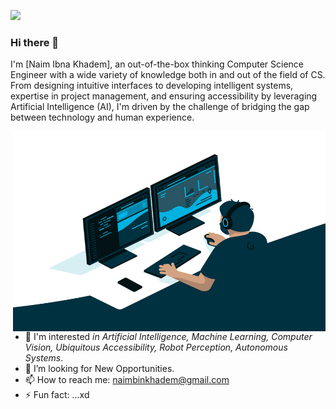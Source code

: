<!--
<a href="https://www.instagram.com/naimkhadem/">
  <img align="left" alt="Naim's Instagram" width="22px" src="https://raw.githubusercontent.com/hussainweb/hussainweb/main/icons/instagram.png" />
</a>
<!-- <a href="https://discord.gg/naim">
  <img align="left" alt="Naim's Discord" width="22px" src="https://raw.githubusercontent.com/peterthehan/peterthehan/master/assets/discord.svg" />
</a> -->
<!-- <a href="https://twitter.com/ibna_naim">
  <img align="left" alt="Naim Ibna| Twitter" width="22px" src="https://raw.githubusercontent.com/peterthehan/peterthehan/master/assets/twitter.svg" />
</a> 
<a href="https://www.linkedin.com/in/naimkhadem/">
  <img align="left" alt="Naim's LinkedIN" width="22px" src="https://raw.githubusercontent.com/peterthehan/peterthehan/master/assets/linkedin.svg" />
</a> -->

![](https://visitor-badge.glitch.me/badge?page_id=NaimIbna.NaimIbna)
<br />
### Hi there 👋
I'm [Naim Ibna Khadem], an out-of-the-box thinking Computer Science Engineer with a wide variety of knowledge both in and out of the field of CS. From designing intuitive interfaces to developing intelligent systems, expertise in project management, and ensuring accessibility by leveraging Artificial Intelligence (AI), I'm driven by the challenge of bridging the gap between technology and human experience.

<img align="right" alt="GIF" src="code.gif" width="500" height="320" />

<!-- - 🔭 I'm interested <i>in Human-Computer Interaction (HCI), Robot Perception, Ubiquitous Accessibility, Health Informatics and Human-Centered AI</i>.-->
- 🔭 I'm interested <i>in Artificial Intelligence, Machine Learning, Computer Vision, Ubiquitous Accessibility, Robot Perception, Autonomous Systems</i>.
- 🤔 I’m looking for New Opportunities.
- 📫 How to reach me: naimbinkhadem@gmail.com
- ⚡ Fun fact: ...xd
<!-- 🔭 I’m currently working on Data Analysis Projects -->

<!--
**NaimIbna/NaimIbna** is a ✨ _special_ ✨ repository because its `README.md` (this file) appears on your GitHub profile.

Here are some ideas to get you started: 

- 🔭 I’m currently working on Data Science
- 🌱 I’m currently learning ...
- 👯 I’m looking to collaborate on ...
- 🤔 I’m looking for help with ...
- 💬 Ask me about ...
- 📫 How to reach me: ...
- 😄 Pronouns: ...
- ⚡ Fun fact: ...
-->
